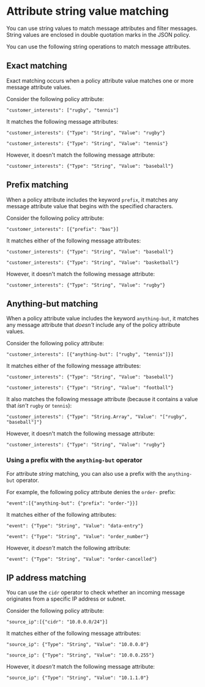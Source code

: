 # Attribute string value matching<a name="string-value-matching"></a>

You can use string values to match message attributes and filter messages\. String values are enclosed in double quotation marks in the JSON policy\.

You can use the following string operations to match message attributes\.

## Exact matching<a name="string-exact-matching"></a>

Exact matching occurs when a policy attribute value matches one or more message attribute values\.

Consider the following policy attribute:

```
"customer_interests": ["rugby", "tennis"]
```

It matches the following message attributes:

```
"customer_interests": {"Type": "String", "Value": "rugby"}
```

```
"customer_interests": {"Type": "String", "Value": "tennis"}
```

However, it doesn't match the following message attribute:

```
"customer_interests": {"Type": "String", "Value": "baseball"}
```

## Prefix matching<a name="string-prefix-matching"></a>

When a policy attribute includes the keyword `prefix`, it matches any message attribute value that begins with the specified characters\.

Consider the following policy attribute:

```
"customer_interests": [{"prefix": "bas"}]
```

It matches either of the following message attributes:

```
"customer_interests": {"Type": "String", "Value": "baseball"}
```

```
"customer_interests": {"Type": "String", "Value": "basketball"}
```

However, it doesn't match the following message attribute:

```
"customer_interests": {"Type": "String", "Value": "rugby"}
```

## Anything\-but matching<a name="string-anything-but-matching"></a>

When a policy attribute value includes the keyword `anything-but`, it matches any message attribute that *doesn't* include any of the policy attribute values\.

Consider the following policy attribute:

```
"customer_interests": [{"anything-but": ["rugby", "tennis"]}]
```

It matches either of the following message attributes:

```
"customer_interests": {"Type": "String", "Value": "baseball"}
```

```
"customer_interests": {"Type": "String", "Value": "football"}
```

It also matches the following message attribute \(because it contains a value that *isn't* `rugby` or `tennis`\):

```
"customer_interests": {"Type": "String.Array", "Value": "["rugby", "baseball"]"}
```

However, it doesn't match the following message attribute:

```
"customer_interests": {"Type": "String", "Value": "rugby"}
```

### Using a prefix with the `anything-but` operator<a name="string-anything-but-matching-prefix"></a>

For attribute *string* matching, you can also use a prefix with the `anything-but` operator\.

For example, the following policy attribute denies the `order-` prefix:

```
"event":[{"anything-but": {"prefix": "order-"}}]
```

It matches either of the following attributes:

```
"event": {"Type": "String", "Value": "data-entry"}
```

```
"event": {"Type": "String", "Value": "order_number"}
```

However, it *doesn't* match the following attribute:

```
"event": {"Type": "String", "Value": "order-cancelled"}
```

## IP address matching<a name="ip-address-matching"></a>

You can use the `cidr` operator to check whether an incoming message originates from a specific IP address or subnet\. 

Consider the following policy attribute:

```
"source_ip":[{"cidr": "10.0.0.0/24"}]
```

It matches either of the following message attributes:

```
"source_ip": {"Type": "String", "Value": "10.0.0.0"}
```

```
"source_ip": {"Type": "String", "Value": "10.0.0.255"}
```

However, it *doesn't* match the following message attribute:

```
"source_ip": {"Type": "String", "Value": "10.1.1.0"}
```
